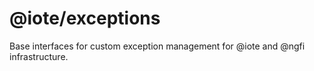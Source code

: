 # @iote/exceptions

Base interfaces for custom exception management for @iote and @ngfi infrastructure.
